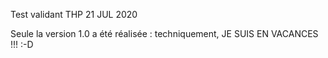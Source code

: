 Test validant THP 21 JUL 2020

Seule la version 1.0 a été réalisée : techniquement, JE SUIS EN VACANCES !!! :-D
